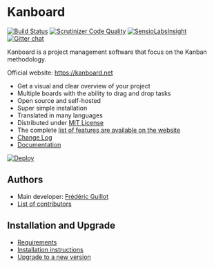 Kanboard
========

[![Build Status](https://travis-ci.org/fguillot/kanboard.svg)](https://travis-ci.org/fguillot/kanboard)
[![Scrutinizer Code Quality](https://scrutinizer-ci.com/g/fguillot/kanboard/badges/quality-score.png?s=2b6490781608657cc8c43d02285bfafb4f489528)](https://scrutinizer-ci.com/g/fguillot/kanboard/)
[![SensioLabsInsight](https://insight.sensiolabs.com/projects/5e50750e-fc62-4a1f-b02a-71991123a2a7/mini.png)](https://insight.sensiolabs.com/projects/5e50750e-fc62-4a1f-b02a-71991123a2a7)
[![Gitter chat](https://badges.gitter.im/kanboard/gitter.png)](https://gitter.im/kanboard/kanboard)

Kanboard is a project management software that focus on the Kanban methodology.

Official website: <https://kanboard.net>

- Get a visual and clear overview of your project
- Multiple boards with the ability to drag and drop tasks
- Open source and self-hosted
- Super simple installation
- Translated in many languages
- Distributed under [MIT License](https://github.com/fguillot/kanboard/blob/master/LICENSE)
- The complete [list of features are available on the website](https://kanboard.net/features)
- [Change Log](https://github.com/fguillot/kanboard/blob/master/ChangeLog)
- [Documentation](https://github.com/fguillot/kanboard/blob/master/doc/index.markdown)

[![Deploy](https://www.herokucdn.com/deploy/button.png)](https://heroku.com/deploy?template=https://github.com/fguillot/kanboard)

Authors
-------

- Main developer: [Frédéric Guillot](https://github.com/fguillot)
- [List of contributors](https://github.com/fguillot/kanboard/blob/master/CONTRIBUTORS.md)

Installation and Upgrade
------------------------

- [Requirements](https://kanboard.net/documentation/requirements)
- [Installation instructions](https://kanboard.net/documentation/installation)
- [Upgrade to a new version](https://kanboard.net/documentation/update)
